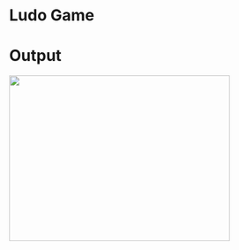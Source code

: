 # Ludo Game 

# Output

<img src="![home screen](https://user-images.githubusercontent.com/77453811/124297196-7165fd80-db78-11eb-892d-233fb83d7ceb.JPG)
" height="300" width="400">
